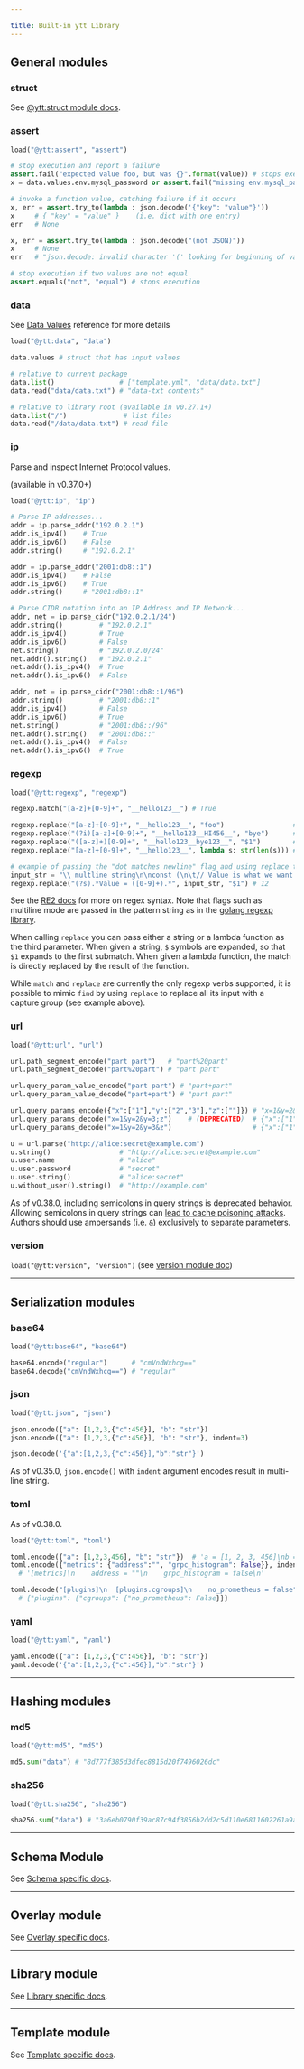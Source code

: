 ```yaml
---

title: Built-in ytt Library
---
```


## General modules

### struct

See [@ytt:struct module docs](lang-ref-ytt-struct.md).

### assert

```python
load("@ytt:assert", "assert")

# stop execution and report a failure
assert.fail("expected value foo, but was {}".format(value)) # stops execution
x = data.values.env.mysql_password or assert.fail("missing env.mysql_password")

# invoke a function value, catching failure if it occurs
x, err = assert.try_to(lambda : json.decode('{"key": "value"}'))
x     # { "key" = "value" }    (i.e. dict with one entry)
err   # None

x, err = assert.try_to(lambda : json.decode("(not JSON)"))
x     # None
err   # "json.decode: invalid character '(' looking for beginning of value"

# stop execution if two values are not equal
assert.equals("not", "equal") # stops execution
```

### data

See [Data Values](ytt-data-values.md) reference for more details

```python
load("@ytt:data", "data")

data.values # struct that has input values

# relative to current package
data.list()                # ["template.yml", "data/data.txt"]
data.read("data/data.txt") # "data-txt contents"

# relative to library root (available in v0.27.1+)
data.list("/")              # list files 
data.read("/data/data.txt") # read file
```

### ip

Parse and inspect Internet Protocol values. 

(available in v0.37.0+)

```python
load("@ytt:ip", "ip")

# Parse IP addresses...
addr = ip.parse_addr("192.0.2.1")
addr.is_ipv4()    # True
addr.is_ipv6()    # False
addr.string()     # "192.0.2.1"

addr = ip.parse_addr("2001:db8::1")
addr.is_ipv4()    # False
addr.is_ipv6()    # True
addr.string()     # "2001:db8::1"

# Parse CIDR notation into an IP Address and IP Network...
addr, net = ip.parse_cidr("192.0.2.1/24")
addr.string()         # "192.0.2.1"
addr.is_ipv4()        # True
addr.is_ipv6()        # False
net.string()          # "192.0.2.0/24"
net.addr().string()   # "192.0.2.1"
net.addr().is_ipv4()  # True
net.addr().is_ipv6()  # False

addr, net = ip.parse_cidr("2001:db8::1/96")
addr.string()         # "2001:db8::1"
addr.is_ipv4()        # False
addr.is_ipv6()        # True
net.string()          # "2001:db8::/96"
net.addr().string()   # "2001:db8::"
net.addr().is_ipv4()  # False
net.addr().is_ipv6()  # True
```

### regexp

```python
load("@ytt:regexp", "regexp")

regexp.match("[a-z]+[0-9]+", "__hello123__") # True

regexp.replace("[a-z]+[0-9]+", "__hello123__", "foo")                 # __foo__
regexp.replace("(?i)[a-z]+[0-9]+", "__hello123__HI456__", "bye")      # __bye__bye__
regexp.replace("([a-z]+)[0-9]+", "__hello123__bye123__", "$1")        # __hello__bye__
regexp.replace("[a-z]+[0-9]+", "__hello123__", lambda s: str(len(s))) # __8__

# example of passing the "dot matches newline" flag and using replace to extract a single match from a multiline input string
input_str = "\\ multline string\n\nconst (\n\t// Value is what we want to scrape\n\tValue = 12\n)\n\nfunc main() {..."
regexp.replace("(?s).*Value = ([0-9]+).*", input_str, "$1") # 12
```

See the [RE2 docs](https://github.com/google/re2/wiki/Syntax) for more on regex syntax. Note that flags such as multiline mode are passed in the pattern string as in the [golang regexp library](https://pkg.go.dev/regexp/syntax).

When calling `replace` you can pass either a string or a lambda function as the third parameter. When given a string, `$` symbols are expanded, so that `$1` expands to the first submatch. When given a lambda function, the match is directly replaced by the result of the function.

While `match` and `replace` are currently the only regexp verbs supported, it is possible to mimic `find` by using `replace` to replace all its input with a capture group (see example above).

### url

```python
load("@ytt:url", "url")

url.path_segment_encode("part part")   # "part%20part"
url.path_segment_decode("part%20part") # "part part"

url.query_param_value_encode("part part") # "part+part"
url.query_param_value_decode("part+part") # "part part"

url.query_params_encode({"x":["1"],"y":["2","3"],"z":[""]}) # "x=1&y=2&y=3&z="
url.query_params_decode("x=1&y=2&y=3;z")    # (DEPRECATED)  # {"x":["1"],"y":["2","3"],"z":[""]} 
url.query_params_decode("x=1&y=2&y=3&z")                    # {"x":["1"],"y":["2","3"],"z":[""]}

u = url.parse("http://alice:secret@example.com")
u.string()                 # "http://alice:secret@example.com"
u.user.name                # "alice"
u.user.password            # "secret"
u.user.string()            # "alice:secret"
u.without_user().string()  # "http://example.com"
```

As of v0.38.0, including semicolons in query strings is deprecated behavior.
Allowing semicolons in query strings can [lead to cache poisoning attacks](https://snyk.io/blog/cache-poisoning-in-popular-open-source-packages/). Authors should use ampersands (i.e. `&`) exclusively to separate parameters.

### version

`load("@ytt:version", "version")` (see [version module doc](lang-ref-ytt-version.md))

---
## Serialization modules

### base64

```python
load("@ytt:base64", "base64")

base64.encode("regular")      # "cmVndWxhcg=="
base64.decode("cmVndWxhcg==") # "regular"
```

### json

```python
load("@ytt:json", "json")

json.encode({"a": [1,2,3,{"c":456}], "b": "str"})
json.encode({"a": [1,2,3,{"c":456}], "b": "str"}, indent=3)

json.decode('{"a":[1,2,3,{"c":456}],"b":"str"}')
```
As of v0.35.0, `json.encode()` with `indent` argument encodes result in multi-line string.

### toml

As of v0.38.0.

```python
load("@ytt:toml", "toml")

toml.encode({"a": [1,2,3,456], "b": "str"})  # 'a = [1, 2, 3, 456]\nb = "str"'
toml.encode({"metrics": {"address":"", "grpc_histogram": False}}, indent=4)
  # '[metrics]\n    address = ""\n    grpc_histogram = false\n'

toml.decode("[plugins]\n  [plugins.cgroups]\n    no_prometheus = false")
  # {"plugins": {"cgroups": {"no_prometheus": False}}}
```


### yaml

```python
load("@ytt:yaml", "yaml")

yaml.encode({"a": [1,2,3,{"c":456}], "b": "str"})
yaml.decode('{"a":[1,2,3,{"c":456}],"b":"str"}')
```

---
## Hashing modules

### md5

```python
load("@ytt:md5", "md5")

md5.sum("data") # "8d777f385d3dfec8815d20f7496026dc"
```

### sha256

```python
load("@ytt:sha256", "sha256")

sha256.sum("data") # "3a6eb0790f39ac87c94f3856b2dd2c5d110e6811602261a9a923d3bb23adc8b7"
```
---
## Schema Module

See [Schema specific docs](lang-ref-ytt-schema.md).

---
## Overlay module

See [Overlay specific docs](lang-ref-ytt-overlay.md).

---
## Library module

See [Library specific docs](lang-ref-ytt-library.md).

---
## Template module

See [Template specific docs](lang-ref-ytt-template.md).
